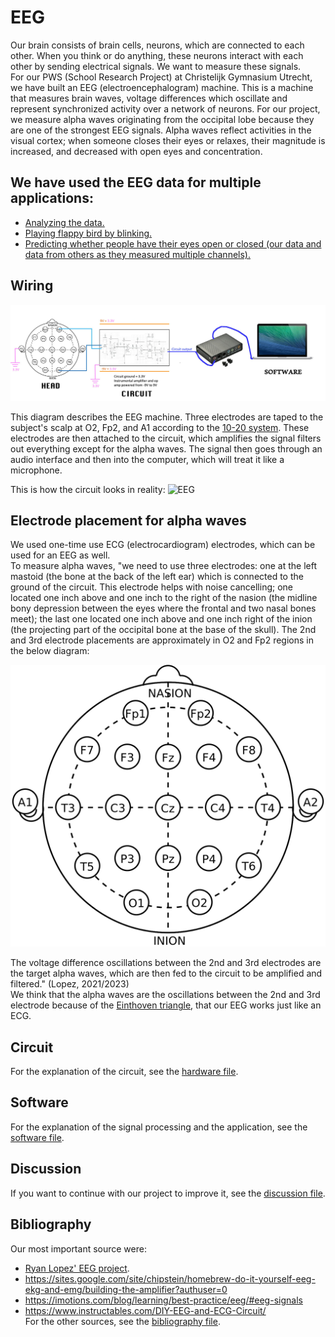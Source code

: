 # EEG
Our brain consists of brain cells, neurons, which are connected to each other. When you think or do anything, these neurons interact with each other by sending electrical signals. We want to measure these signals.  
For our PWS (School Research Project) at Christelijk Gymnasium Utrecht, we have built an EEG (electroencephalogram) machine. This is a machine that measures brain waves, voltage differences which oscillate and represent synchronized activity over a network of neurons. For our project, we measure alpha waves originating from the occipital lobe because they are one of the strongest EEG signals. Alpha waves reflect activities in the visual cortex; when someone closes their eyes or relaxes, their magnitude is increased, and decreased with open eyes and concentration.

## We have used the EEG data for multiple applications:
- [Analyzing the data.](analysis)
- [Playing flappy bird by blinking.](flappy)
- [Predicting whether people have their eyes open or closed (our data and data from others as they measured multiple channels).](prediction)

## Wiring
![Wiring](images/wiring.png "Wiring")

This diagram describes the EEG machine. Three electrodes are taped to the subject's scalp at O2, Fp2, and A1 according to the [10-20 system](https://en.wikipedia.org/wiki/10%E2%80%9320_system_(EEG)). These electrodes are then attached to the circuit, which amplifies the signal filters out everything except for the alpha waves. The signal then goes through an audio interface and then into the computer, which will treat it like a microphone.

This is how the circuit looks in reality:
![EEG](images/EEG.png "EEG")

## Electrode placement for alpha waves
We used one-time use ECG (electrocardiogram) electrodes, which can be used for an EEG as well.  
To measure alpha waves, "we need to use three electrodes: one at the left mastoid (the bone at the back of the left ear) which is connected to the ground of the circuit. This electrode helps with noise cancelling; one located one inch above and one inch to the right of the nasion (the midline bony depression between the eyes where the frontal and two nasal bones meet); the last one located one inch above and one inch right of the inion (the projecting part of the occipital bone at the base of the skull). The 2nd and 3rd electrode placements are approximately in O2 and Fp2 regions in the below diagram:

![Head](images/head.png "Head")

The voltage difference oscillations between the 2nd and 3rd electrodes are the target alpha waves, which are then fed to the circuit to be amplified and filtered." (Lopez, 2021/2023)  
We think that the alpha waves are the oscillations between the 2nd and 3rd electrode because of the [Einthoven triangle](https://en.wikipedia.org/wiki/Einthoven%27s_triangle), that our EEG works just like an ECG.

## Circuit
For the explanation of the circuit, see the [hardware file](documentation/hardware.md).

## Software
For the explanation of the signal processing and the application, see the [software file](documentation/software.md).

## Discussion
If you want to continue with our project to improve it, see the [discussion file](documentation/discussion.md).

## Bibliography
Our most important source were:
- [Ryan Lopez' EEG project](https://github.com/ryanlopezzzz/EEG). 
- https://sites.google.com/site/chipstein/homebrew-do-it-yourself-eeg-ekg-and-emg/building-the-amplifier?authuser=0
- https://imotions.com/blog/learning/best-practice/eeg/#eeg-signals
- https://www.instructables.com/DIY-EEG-and-ECG-Circuit/  
For the other sources, see the [bibliography file](documentation/bibliography.txt).